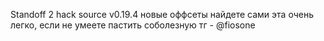 
Standoff 2 hack source v0.19.4
новые оффсеты найдете сами эта очень легко,
если не умеете пастить соболезную
тг - @fiosone
